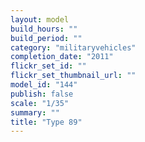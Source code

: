 ```yaml
---
layout: model
build_hours: ""
build_period: ""
category: "militaryvehicles"
completion_date: "2011"
flickr_set_id: ""
flickr_set_thumbnail_url: ""
model_id: "144"
publish: false
scale: "1/35"
summary: ""
title: "Type 89"
---
```



